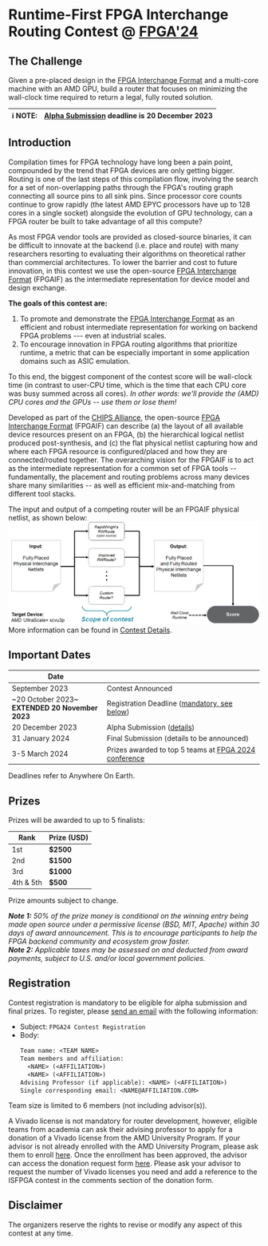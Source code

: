 # Runtime-First FPGA Interchange Routing Contest @ [FPGA'24](https://www.isfpga.org/)

## The Challenge

Given a pre-placed design in the [FPGA Interchange Format](http://www.rapidwright.io/docs/FPGA_Interchange_Format.html)
and a multi-core machine with an AMD GPU, build a router that focuses on minimizing the wall-clock time required to return
a legal, fully routed solution.

| ℹ️ **NOTE:** | [Alpha Submission](alpha_submission.html) deadline is 20 December 2023 |
| - | - |

## Introduction

Compilation times for FPGA technology have long been a pain point, compounded by the trend that FPGA devices are only
getting bigger.
Routing is one of the last steps of this compilation flow, involving the search for a set of non-overlapping paths
through the FPGA's routing graph connecting all source pins to all sink pins.
Since processor core counts continue to grow rapidly (the latest AMD EPYC processors have up to 128 cores in a single
socket) alongside the evolution of GPU technology, can a FPGA router be built to take advantage of all this compute?

As most FPGA vendor tools are provided as closed-source binaries, it can be difficult to innovate
at the backend (i.e. place and route) with many researchers resorting to evaluating their algorithms on theoretical
rather than commercial architectures.
To lower the barrier and cost to future innovation, in this contest we use the open-source
[FPGA Interchange Format](http://www.rapidwright.io/docs/FPGA_Interchange_Format.html) (FPGAIF) as the intermediate representation
for device model and design exchange.

**The goals of this contest are:**
1. To promote and demonstrate the [FPGA Interchange Format](http://www.rapidwright.io/docs/FPGA_Interchange_Format.html) as an
   efficient and robust intermediate representation for working on backend FPGA problems --- even at industrial scales.
2. To encourage innovation in FPGA routing algorithms that prioritize runtime, a metric that can be especially
   important in some application domains such as ASIC emulation.


To this end, the biggest component of the contest score will be wall-clock time (in contrast to user-CPU time, which
is the time that each CPU core was busy summed across all cores).
*In other words: we'll provide the (AMD) CPU cores and the GPUs -- use them or lose them!*

Developed as part of the [CHIPS Alliance](https://www.chipsalliance.org/), the open-source
[FPGA Interchange Format](http://www.rapidwright.io/docs/FPGA_Interchange_Format.html) (FPGAIF) can describe
(a) the layout of all available device resources present on an FPGA,
(b) the hierarchical logical netlist produced post-synthesis, and
(c) the flat physical netlist capturing how and where each FPGA resource is configured/placed
and how they are connected/routed together.
The overarching vision for the FPGAIF is to act as the intermediate representation for a
common set of FPGA tools -- fundamentally, the placement and routing problems across many devices
share many similarities -- as well as efficient mix-and-matching from different tool stacks.

The input and output of a competing router will be an FPGAIF physical netlist, as shown below:
[![image](flow-simple.png)](flow-simple.png)
More information can be found in [Contest Details](details.html).



## Important Dates

|Date | |
|-----------------|-------|
|September 2023   | Contest Announced |
|~20 October 2023~<br>**EXTENDED 20 November 2023**| Registration Deadline ([mandatory, see below](#registration))|
|20 December 2023 | Alpha Submission ([details](alpha_submission.html))|
|31 January 2024  | Final Submission (details to be announced)|
|3-5 March 2024   | Prizes awarded to top 5 teams at [FPGA 2024 conference](https://www.isfpga.org/)|

Deadlines refer to Anywhere On Earth.

## Prizes 

Prizes will be awarded to up to 5 finalists:

| Rank | Prize (USD) |
|------|-------------|
| 1st  | **$2500** |
| 2nd  | **$1500** |
| 3rd  | **$1000** |
| 4th & 5th | **$500** |

Prize amounts subject to change.

***Note 1:*** *50% of the prize money is conditional on the winning entry being made open source under a permissive license (BSD, MIT, Apache) within 30 days of award announcement. This is to encourage participants to help the FPGA backend community and ecosystem grow faster.*  
***Note 2:*** *Applicable taxes may be assessed on and deducted from award payments, subject to U.S. and/or local government policies.*

## Registration 

Contest registration is mandatory to be eligible for alpha submission and final prizes. To register, please [send an email](mailto:eddie.hung@amd.com) with the following information:
* Subject: `FPGA24 Contest Registration`
* Body:
  ```
  Team name: <TEAM NAME>
  Team members and affiliation:
    <NAME> (<AFFILIATION>)
    <NAME> (<AFFILIATION>)
  Advising Professor (if applicable): <NAME> (<AFFILIATION>)
  Single corresponding email: <NAME@AFFILIATION.COM>
  ```

Team size is limited to 6 members (not including advisor(s)).

A Vivado license is not mandatory for router development, however, eligible teams from academia can ask their advising professor to apply for a donation of a Vivado license from the AMD University Program.
If your advisor is not already enrolled with the AMD University Program, please ask them to enroll [here](https://www.xilinx.com/member/xup.html).
Once the enrollment has been approved, the advisor can access the donation request form [here]( https://www.xilinx.com/member/xup/xup_donation_request.html).
Please ask your advisor to request the number of Vivado licenses you need and add a reference to the ISFPGA contest in the comments section of the donation form.


## Disclaimer

The organizers reserve the rights to revise or modify any aspect of this contest at any time.
